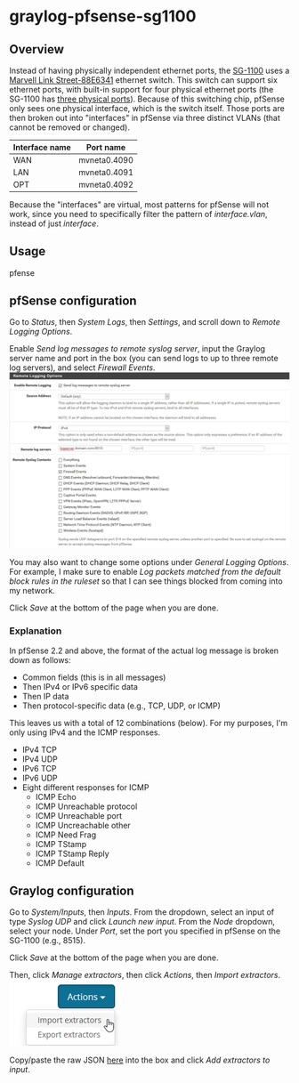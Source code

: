 # graylog-pfsense-sg1100

## Overview
Instead of having physically independent ethernet ports, the [SG-1100](https://www.netgate.com/solutions/pfsense/sg-1100.html) uses a [Marvell Link Street-88E6341](https://origin-www.marvell.com/switching/assets/LinkStreet_88E6341_Product_Brief.pdf) ethernet switch.
This switch can support six ethernet ports, with built-in support for four physical ethernet ports (the SG-1100 has [three physical ports](https://docs.netgate.com/pfsense/en/latest/solutions/sg-1100/io-ports.html#ethernet-ports)).
Because of this switching chip, pfSense only sees one physical interface, which is the switch itself. Those ports are then broken out into "interfaces" in pfSense via three distinct VLANs (that cannot be removed or changed).

| Interface name  | Port name |
| ------------- | ------------- |
| WAN  | mvneta0.4090 |
| LAN  | mvneta0.4091 |
| OPT  | mvneta0.4092 |

Because the "interfaces" are virtual, most patterns for pfSense will not work, since you need to specifically filter the pattern of *interface.vlan*, instead of just *interface*. 

## Usage
pfense

## pfSense configuration
Go to *Status*, then *System Logs*, then *Settings*, and scroll down to *Remote Logging Options*.

Enable *Send log messages to remote syslog server*, input the Graylog server name and port in the box (you can send logs to up to three remote log servers), and select *Firewall Events*.  
![dashboard](img/20190701_001.png)

You may also want to change some options under *General Logging Options*. For example, I make sure to enable *Log packets matched from the default block rules in the ruleset* so that I can see things blocked from coming into my network.

Click *Save* at the bottom of the page when you are done.

### Explanation
In pfSense 2.2 and above, the format of the actual log message is broken down as follows:
* Common fields (this is in all messages)
* Then IPv4 or IPv6 specific data
* Then IP data
* Then protocol-specific data (e.g., TCP, UDP, or ICMP)

This leaves us with a total of 12 combinations (below). For my purposes, I'm only using IPv4 and the ICMP responses.
* IPv4 TCP
* IPv4 UDP
* IPv6 TCP
* IPv6 UDP
* Eight different responses for ICMP
  * ICMP Echo
  * ICMP Unreachable protocol
  * ICMP Unreachable port
  * ICMP Uncreachable other
  * ICMP Need Frag
  * ICMP TStamp
  * ICMP TStamp Reply
  * ICMP Default

## Graylog configuration
Go to *System/Inputs*, then *Inputs*. From the dropdown, select an input of type *Syslog UDP* and click *Launch new input*. From the *Node* dropdown, select your node. Under *Port*, set the port you specified in pfSense on the SG-1100 (e.g., 8515). 

Click *Save* at the bottom of the page when you are done.

Then, click *Manage extractors*, then click *Actions*, then *Import extractors*.  
![dashboard](img/20190701_002.png)

Copy/paste the raw JSON [here](https://raw.githubusercontent.com/loganmarchione/Graylog_Extractors_pfSense/master/pfSense%20Extractors.json) into the box and click *Add extractors to input*.
